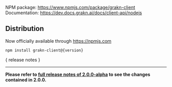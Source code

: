 NPM package: https://www.npmjs.com/package/grakn-client
Documentation: https://dev.docs.grakn.ai/docs/client-api/nodejs

## Distribution

Now officially available through https://npmjs.com

```
npm install grakn-client@{version}
```

{ release notes }

---

**Please refer to [full release notes of 2.0.0-alpha](https://github.com/graknlabs/client-nodejs/releases/tag/2.0.0-alpha) to see the changes contained in 2.0.0.**
